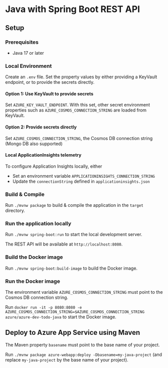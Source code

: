 # Java with Spring Boot REST API

## Setup

### Prerequisites

- Java 17 or later

### Local Environment

Create an `.env` file.
Set the property values by either providing a KeyVault endpoint, or to provide the secrets directly.

#### Option 1: Use KeyVault to provide secrets

Set `AZURE_KEY_VAULT_ENDPOINT`. With this set, other secret environment properties such as `AZURE_COSMOS_CONNECTION_STRING` are loaded from KeyVault.

#### Option 2: Provide secrets directly

Set `AZURE_COSMOS_CONNECTION_STRING`, the Cosmos DB connection string (Mongo DB also supported)

#### Local ApplicationInsights telemetry

To configure Application Insights locally, either

- Set an environment variable `APPLICATIONINSIGHTS_CONNECTION_STRING`
- Update the `connectionString` defined in `applicationinsights.json`

### Build & Compile

Run `./mvnw package` to build & compile the application in the `target` directory.

### Run the application locally

Run `./mvnw spring-boot:run` to start the local development server.

The REST API will be available at `http://localhost:8080`.

### Build the Docker image

Run `./mvnw spring-boot:build-image` to build the Docker image.

### Run the Docker image

The environment variable `AZURE_COSMOS_CONNECTION_STRING` must point to the Cosmos DB connection string.

Run `docker run -it -p 8080:8080 -e AZURE_COSMOS_CONNECTION_STRING=$AZURE_COSMOS_CONNECTION_STRING azure/azure-dev-todo-java` to start the Docker image.

## Deploy to Azure App Service using Maven

The Maven property `basename` must point to the base name of your project.

Run `./mvnw package azure-webapp:deploy -Dbasename=my-java-project` (and replace `my-java-project` by the base name of your project).

